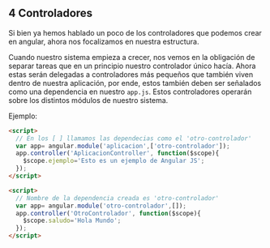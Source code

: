 ## 4 Controladores

Si bien ya hemos hablado un poco de los controladores que podemos crear en angular, ahora nos focalizamos en nuestra estructura.

Cuando nuestro sistema empieza a crecer, nos vemos en la obligación de separar tareas que en un principio nuestro controlador único hacía. Ahora estas serán delegadas a controladores más pequeños que también viven dentro de nuestra aplicación, por ende, estos también deben ser señalados como una dependencia en nuestro `app.js`. Estos controladores operarán sobre los distintos módulos de nuestro sistema.

Ejemplo:
```html
<script>
  // En los [ ] llamamos las dependecias como el 'otro-controlador'
  var app= angular.module('aplicacion',['otro-controlador']);
  app.controller('AplicacionController', function($scope){
    $scope.ejemplo='Esto es un ejemplo de Angular JS';
  });
</script>
```
```html
<script>
  // Nombre de la dependencia creada es 'otro-controlador'
  var app= angular.module('otro-controlador',[]);
  app.controller('OtroControlador', function($scope){
    $scope.saludo='Hola Mundo';
  });
</script>
```